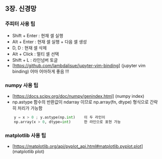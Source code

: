 ## 3장. 신경망

### 주피터 사용 팁
* Shift + Enter : 현재 셀 실행
* Alt + Enter   : 현재 셀 실행 + 다음 셀 생성
* D, D          : 현재 셀 삭제
* Alt + Click   : 멀티 셀 선택
* Shift + L     : 라인넘버 토글
* [https://github.com/lambdalisue/jupyter-vim-binding] (jupyter vim binding) 어마 어마하게 좋음 !!!

### numpy 사용 팁
* [https://docs.scipy.org/doc/numpy/genindex.html] (numpy index)
* np.astype 함수의 반환값이 ndarray 이므로 np.array(fn, dtype) 형식으로 간략히 처리가 가능함
```python
    y = x > 0 ; y.astype(np.int)    이 두 라인이
    np.array(x > 0, dtype=int)      한 라인으로 표현 가능
```

### matplotlib 사용 팁
* [https://matplotlib.org/api/pyplot_api.html#matplotlib.pyplot.plot] (matplotlib plot)
